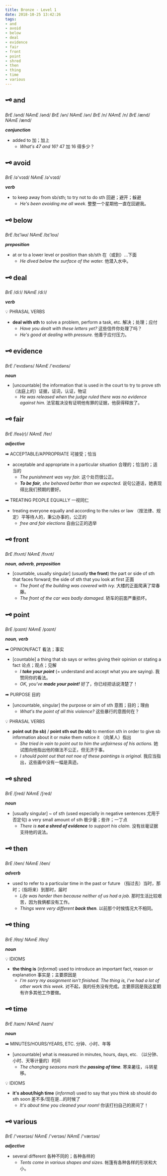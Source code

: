 ```yaml
---
title: Bronze - Level 1
date: 2018-10-25 13:42:26
tags:
- and
- avoid
- below
- deal
- evidence
- fair
- front
- point
- shred
- then
- thing
- time
- various
---
```


## 🗝 and

_BrE_ /ənd/
_NAmE_ /ənd/
_BrE_ /ən/
_NAmE_ /ən/
_BrE_ /n/
_NAmE_ /n/
_BrE_ /ænd/
_NAmE_ /ænd/

_**conjunction**_

- added to 加；加上
  - _What's 47 and 16?_
    47 加 16 得多少？

## 🗝 avoid

_BrE_ /ə'vɔɪd/
_NAmE_ /ə'vɔɪd/

_**verb**_

- to keep away from sb/sth; to try not to do sth 回避；避开；躲避
  - _He's been avoiding me all week._
    整整一个星期他一直在回避我。

## 🗝 below

_BrE_ /bɪ'ləʊ/
_NAmE_  /bɪ'loʊ/

_**preposition**_

- at or to a lower level or position than sb/sth 在（或到）...下面
  - _He dived below the surface of the water._
    他潜入水中。

## 🗝 deal

_BrE_ /diːl/
_NAmE_ /diːl/

_**verb**_

💡 PHRASAL VERBS

- **deal with sth**
  to solve a problem, perform a task, etc. 解决；处理；应付
  - _Have you dealt with these letters yet?_
    这些信件你处理了吗？
  - _He's good at dealing with pressure._
    他善于应付压力。

## 🗝 evidence

_BrE_ /'evɪdəns/
_NAmE_ /'evɪdəns/

_**noun**_

- [uncountable] the information that is used in the court to try to prove sth （法庭上的）证据，证词，认证，物证
  - _He was released when the judge ruled there was no evidence against him._
    法官裁决没有证明他有罪的证据，他获得释放了。

## 🗝 fair

_BrE_ /feə(r)/
_NAmE_ /fer/

_**adjective**_

➡ ACCEPTABLE/APPROPRIATE 可接受；恰当

- acceptable and appropriate in a particular situation 合理的；恰当的；适当的
  - _The punishment was vey fair._
    这个处罚很公正。
  - _**To be fair**, she behaved better than we expected._
    说句公道话，她表现得比我们预期的要好。

➡ TREATING PEOPLE EQUALLY 一视同仁

- treating everyone equally and according to the rules or law （按法律、规定）平等待人的，秉公办事的，公正的
  - _free and fair elections_
    自由公正的选举

## 🗝 front

_BrE_ /frʌnt/
_NAmE_ /frʌnt/

_**noun**, **adverb**, **preposition**_

- [countable, usually singular] \(_usually_ **the front**) the part or side of sth that faces forward; the side of sth that you look at first 正面
  - _The front of the building was covered with ivy._
    大楼的正面爬满了常春藤。
  - _The front of the car was badly damaged._
    轿车的前面严重损坏。

## 🗝 point

_BrE_ /pɔɪnt/
_NAmE_ /pɔɪnt/

_**noun**, **verb**_

➡ OPINION/FACT 看法；事实

- [countable] a thing that sb says or writes giving their opinion or stating a fact 论点；观点；见解
  - _I **take your point**_ (= understand and accept what you are saying).
    我赞同你的看法。
  - _OK, you've **made your point!**_
    好了，你已经把话说清楚了！

➡ PURPOSE 目的

- [uncountable, singular] the purpose or aim of sth 意图；目的；理由
  - _What's the point of all this violence?_
    这些暴行的意图何在？

💡 PHRASAL VERBS

- **point out (to sb)** / **point sth out (to sb)**
  to mention sth in order to give sb information about it or make them notice it （向某人）指出
  - _She tried in vain to point out to him the unfairness of his actions._
    她试图向他指出他的做法不公正，但无济于事。
  - _I should point out that not noe of these paintings is original._
    我应当指出，这些画中没有一幅是真迹。

## 🗝 shred

_BrE_ /ʃred/
_NAmE_ /ʃred/

_**noun**_

- [usually singular] ~ of sth (used especially in negative sentences 尤用于否定句) a very small amount of sth 极少量；些许；一丁点
  - _There is **not a shred of evidence** to support his claim._
    没有丝毫证据支持他的说法。

## 🗝 then

_BrE_ /ðen/
_NAmE_ /ðen/

_**adverb**_

- used to refer to a particular time in the past or future （指过去）当时，那时；（指将来）到那时，届时
  - _Life was harder then because neither of us had a job._
    那时生活比较艰苦，因为我俩都没有工作。
  - _Things were very different **back then**._
    以前那个时候情况大不相同。

## 🗝 thing

_BrE_ /θɪŋ/
_NAmE_ /θɪŋ/

_**noun**_

💡 IDIOMS

- **the thing is**
  (_informal_) used to introduce an important fact, reason or explanation 事实是；主要原因是
  - _I'm sorry my assignment isn't finished. The thing is, I've had a lot of other work this week._
    对不起，我的任务没有完成。主要原因是我这星期有许多其他工作要做。

## 🗝 time

_BrE_ /taɪm/
_NAmE_ /taɪm/

_**noun**_

➡ MINUTES/HOURS/YEARS, ETC. 分钟、小时、年等

- [uncountable] what is measured in minutes, hours, days, etc. （以分钟、小时、天等计量的）时间
  - _The changing seasons mark the **passing of time**._
    寒来暑往，斗转星移。

💡 IDIOMS

- **it's about/high time**
  (_informal_) used to say that you think sb should do sth soon 差不多/现在是...的时候了
  - _It's about time you cleaned your room!_
    你该打扫自己的房间了！

## 🗝 various

_BrE_ /'veərɪəs/
_NAmE_ /'verɪəs/
_NAmE_ /'værɪəs/

_**adjective**_

- several different 各种不同的；各种各样的
  - _Tents come in various shapes and sizes._
  帐篷有各种各样的形状和大小。